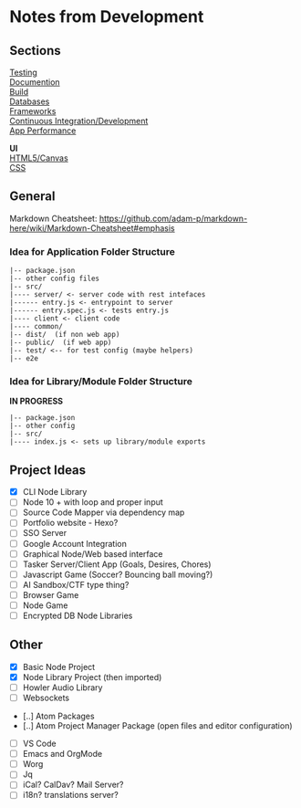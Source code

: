 # Notes from Development


## Sections
[Testing](/NOTES/test.md)  
[Documention](/NOTES/doc.md)  
[Build](/NOTES/build.md)  
[Databases](/NOTES/db.md)  
[Frameworks](/NOTES/framework.md)  
[Continuous Integration/Development](/NOTES/cicd.md)  
[App Performance](/NOTES/perf.md)  

**UI**  
[HTML5/Canvas](/NOTES/html.md)  
[CSS](/NOTES/css.md)  


## General


Markdown Cheatsheet:
https://github.com/adam-p/markdown-here/wiki/Markdown-Cheatsheet#emphasis



### Idea for Application Folder Structure

```
|-- package.json  
|-- other config files  
|-- src/  
|---- server/ <- server code with rest intefaces  
|------ entry.js <- entrypoint to server  
|------ entry.spec.js <- tests entry.js
|---- client <- client code  
|---- common/  
|-- dist/  (if non web app)  
|-- public/  (if web app)  
|-- test/ <-- for test config (maybe helpers)
|-- e2e
```


### Idea for Library/Module Folder Structure
**IN PROGRESS**

```
|-- package.json
|-- other config
|-- src/
|---- index.js <- sets up library/module exports
```

## Project Ideas
 - [x] CLI Node Library  
  - [ ] Node 10 + with loop and proper input
 - [ ] Source Code Mapper via dependency map  
 - [ ] Portfolio website - Hexo?  
 - [ ] SSO Server
  - [ ] Google Account Integration
 - [ ] Graphical Node/Web based interface  
 - [ ] Tasker Server/Client App (Goals, Desires, Chores)   
 - [ ] Javascript Game (Soccer? Bouncing ball moving?)  
 - [ ] AI Sandbox/CTF type thing?  
 - [ ] Browser Game  
 - [ ] Node Game  
 - [ ] Encrypted DB Node Libraries  

## Other
 - [x] Basic Node Project  
 - [x] Node Library Project (then imported)  
 - [ ] Howler Audio Library  
 - [ ] Websockets  
 - [..] Atom Packages  
 - [..] Atom Project Manager Package (open files and editor configuration)  
  - [ ] VS Code
 - [ ] Emacs and OrgMode  
 - [ ] Worg  
 - [ ] Jq  
 - [ ] iCal? CalDav? Mail Server?
 - [ ] i18n? translations server?
